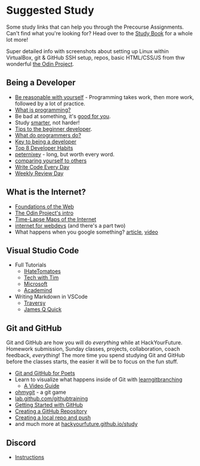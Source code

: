 # Suggested Study

Some study links that can help you through the Precourse Assignments. Can't find what you're looking for? Head over to the [Study Book](https://hackyourfuture.github.io/study) for a whole lot more!

Super detailed info with screenshots about setting up Linux within VirtualBox, git & GitHub SSH setup, repos, basic HTML/CSS/JS from thw wonderful [the Odin Project](https://www.theodinproject.com/paths/foundations/courses/foundations).

## Being a Developer

- [Be reasonable with yourself](http://norvig.com/21-days.html) - Programming takes work, then more work, followed by a lot of practice.
- [What is programming?](https://shawnr.gitbooks.io/practical-introduction-to-javascript/content/what-is-programming/)
- Be bad at something, it's [good for you](https://www.ted.com/talks/eduardo_briceno_how_to_get_better_at_the_things_you_care_about).
- Study [smarter](https://youtu.be/Xt5qpbiqw2g?t=297), not harder!
- [Tips to the beginner developer](https://www.codementor.io/learn-programming/tips-on-becoming-a-software-engineer).
- [What do programmers do?](https://www.youtube.com/watch?v=g4a7_HH9Wbg)
- [Key to being a developer](https://medium.com/@rhamedy/key-habits-and-things-i-wish-i-knew-earlier-as-a-developer-43c9466a0407)
- [Top 8 Developer Habits](https://www.youtube.com/watch?v=DwQ7psiU23I&index=1&list=PL0zVEGEvSaeGY3RMjGo4CgMPN42_U9Glu)
- [peternixey](http://peternixey.com/post/83510597580/how-to-be-a-great-software-developer) - long, but worth every word.
- [comparing yourself to others](https://medium.freecodecamp.org/a-better-way-to-compare-yourself-43cf37616570)
- [Write Code Every Day](https://johnresig.com/blog/write-code-every-day/)
- [Weekly Review Day](https://www.youtube.com/watch?v=PlTrxpNaZI8)

## What is the Internet?

- [Foundations of the Web](https://shawnr.gitbooks.io/foundations-of-the-web/)
- [The Odin Project's intro](https://www.theodinproject.com/courses/web-development-101/lessons/how-does-the-web-work)
- [Time-Lapse Maps of the Internet ](https://www.vox.com/a/internet-maps)
- [internet for webdevs](https://www.youtube.com/watch?v=e4S8zfLdLgQ) \(and there's a part two\)
- What happens when you google something? [article](https://github.com/alex/what-happens-when), [video](https://www.youtube.com/watch?v=dh406O2v_1c)

## Visual Studio Code

- Full Tutorials
  - [IHateTomatoes](https://www.youtube.com/playlist?list=PLkEZWD8wbltm8T3mS7SMCpT6WlnyIP50T)
  - [Tech with Tim](https://www.youtube.com/watch?v=ORrELERGIHs)
  - [Microsoft](https://code.visualstudio.com/docs/introvideos/basics)
  - [Academind](https://www.youtube.com/watch?v=VqCgcpAypFQ)
- Writing Markdown in VSCode
  - [Traversy](https://www.youtube.com/watch?v=HUBNt18RFbo)
  - [James Q Quick](https://www.youtube.com/watch?v=pTCROLZLhDM)

## Git and GitHub

Git and GitHub are how you will do _everything_ while at HackYourFuture. Homework submission, Sunday classes, projects, collaboration, coach feedback, _everything_! The more time you spend studying Git and GitHub before the classes starts, the easier it will be to focus on the fun stuff.

- [Git and GitHub for Poets](https://www.youtube.com/playlist?list=PLRqwX-V7Uu6ZF9C0YMKuns9sLDzK6zoiV)
- Learn to visualize what happens inside of Git with [learngitbranching](https://learngitbranching.js.org/)
  - [A Video Guide](https://www.youtube.com/watch?v=dG0ke9vILQM)
- [ohmygit](https://ohmygit.org/) - a git game
- [lab.github.com/githubtraining](https://lab.github.com/githubtraining/paths/)
- [Getting Started with GitHub](https://help.github.com/en/github/getting-started-with-github)
- [Creating a GitHub Repository](https://www.youtube.com/watch?v=WfhRyz3Wf4o)
- [Creating a local repo and push](https://www.youtube.com/watch?v=vbQ2bYHxxEA)
- and much more at [hackyourfuture.github.io/study](https://hackyourfuture.github.io/study)

## Discord

- [Instructions](https://github.com/HackYourFutureBelgium/home/blob/9c48d8ba996cb8d2d09f37af7fe87387c48e44ee/curriculum/precourse/assets/Discord.pdf)
